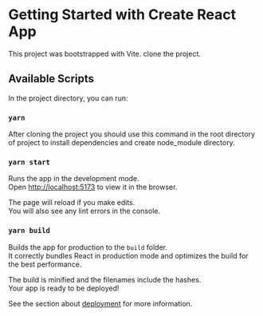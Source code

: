 # Getting Started with Create React App

This project was bootstrapped with Vite.
clone the project.

## Available Scripts
In the project directory, you can run:

### `yarn`

After cloning the project you should use this command in the root directory of project to install dependencies and create node_module directory.

### `yarn start`

Runs the app in the development mode.\
Open [http://localhost:5173](http://localhost:5173) to view it in the browser.

The page will reload if you make edits.\
You will also see any lint errors in the console.

### `yarn build`

Builds the app for production to the `build` folder.\
It correctly bundles React in production mode and optimizes the build for the best performance.

The build is minified and the filenames include the hashes.\
Your app is ready to be deployed!

See the section about [deployment](https://facebook.github.io/create-react-app/docs/deployment) for more information.



